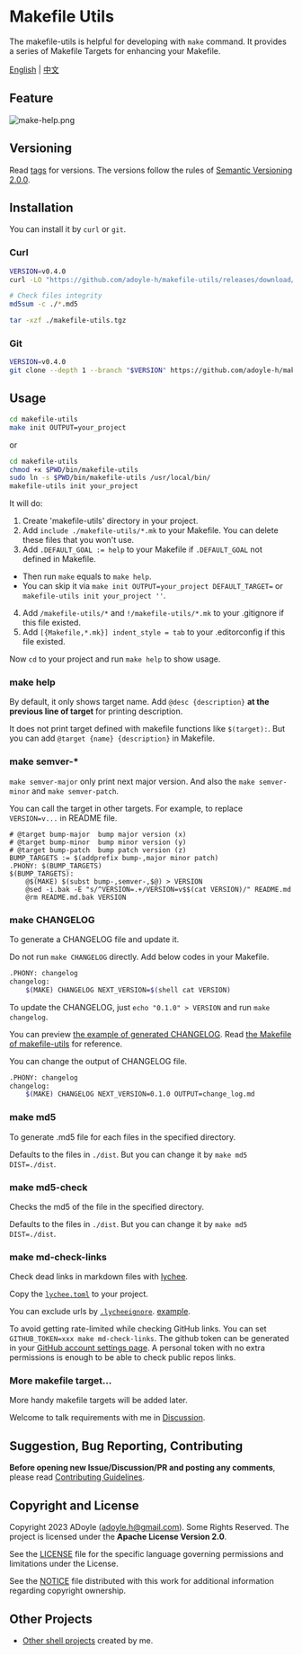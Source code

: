 # Makefile Utils

The makefile-utils is helpful for developing with `make` command.
It provides a series of Makefile Targets for enhancing your Makefile.

[English](./README.md) | [中文](./README.zh.md)

## Feature

![make-help.png](https://media.githubusercontent.com/media/adoyle-h/_imgs/master/github/makefile-utils/make-help.png)

## Versioning

Read [tags][] for versions.
The versions follow the rules of [Semantic Versioning 2.0.0](http://semver.org/spec/v2.0.0.html).

## Installation

You can install it by `curl` or `git`.

### Curl

```sh
VERSION=v0.4.0
curl -LO "https://github.com/adoyle-h/makefile-utils/releases/download/$VERSION/makefile-utils.tgz{,.md5}"

# Check files integrity
md5sum -c ./*.md5

tar -xzf ./makefile-utils.tgz
```

### Git

```sh
VERSION=v0.4.0
git clone --depth 1 --branch "$VERSION" https://github.com/adoyle-h/makefile-utils.git
```

## Usage
<!-- editorconfig-checker-disable -->

```sh
cd makefile-utils
make init OUTPUT=your_project
```

or

```sh
cd makefile-utils
chmod +x $PWD/bin/makefile-utils
sudo ln -s $PWD/bin/makefile-utils /usr/local/bin/
makefile-utils init your_project
```

It will do:

1. Create 'makefile-utils' directory in your project.
2. Add `include ./makefile-utils/*.mk` to your Makefile. You can delete these files that you won't use.
3. Add `.DEFAULT_GOAL := help` to your Makefile if `.DEFAULT_GOAL` not defined in Makefile.
  - Then run `make` equals to `make help`.
  - You can skip it via `make init OUTPUT=your_project DEFAULT_TARGET=` or `makefile-utils init your_project ''`.
4. Add `/makefile-utils/*` and `!/makefile-utils/*.mk` to your .gitignore if this file existed.
5. Add `[{Makefile,*.mk}] indent_style = tab` to your .editorconfig if this file existed.

Now `cd` to your project and run `make help` to show usage.

### make help

By default, it only shows target name. Add `@desc {description}` **at the previous line of target** for printing description.

It does not print target defined with makefile functions like `$(target):`. But you can add `@target {name} {description}` in Makefile.

### make semver-*

`make semver-major` only print next major version. And also the `make semver-minor` and `make semver-patch`.

You can call the target in other targets.
For example, to replace `VERSION=v...` in README file.

```make
# @target bump-major  bump major version (x)
# @target bump-minor  bump minor version (y)
# @target bump-patch  bump patch version (z)
BUMP_TARGETS := $(addprefix bump-,major minor patch)
.PHONY: $(BUMP_TARGETS)
$(BUMP_TARGETS):
	@$(MAKE) $(subst bump-,semver-,$@) > VERSION
	@sed -i.bak -E "s/^VERSION=.+/VERSION=v$$(cat VERSION)/" README.md
	@rm README.md.bak VERSION
```

### make CHANGELOG

To generate a CHANGELOG file and update it.

Do not run `make CHANGELOG` directly. Add below codes in your Makefile.

```sh
.PHONY: changelog
changelog:
	$(MAKE) CHANGELOG NEXT_VERSION=$(shell cat VERSION)
```

To update the CHANGELOG, just `echo "0.1.0" > VERSION` and run `make changelog`.

You can preview [the example of generated CHANGELOG](./CHANGELOG.md).
Read [the Makefile of makefile-utils](./Makefile) for reference.

You can change the output of CHANGELOG file.

```sh
.PHONY: changelog
changelog:
	$(MAKE) CHANGELOG NEXT_VERSION=0.1.0 OUTPUT=change_log.md
```

### make md5

To generate .md5 file for each files in the specified directory.

Defaults to the files in `./dist`. But you can change it by `make md5 DIST=./dist`.

### make md5-check

Checks the md5 of the file in the specified directory.

Defaults to the files in `./dist`. But you can change it by `make md5 DIST=./dist`.

### make md-check-links

Check dead links in markdown files with [lychee](https://github.com/lycheeverse/lychee).

Copy the [`lychee.toml`](./lychee.toml) to your project.

You can exclude urls by [`.lycheeignore`](https://github.com/lycheeverse/lychee#ignoring-links). [example](https://github.com/lycheeverse/lychee/blob/7e0b9e2c68118202ad75ffd3de0e113c5d5b7137/fixtures/ignore/.lycheeignore).

To avoid getting rate-limited while checking GitHub links. You can set `GITHUB_TOKEN=xxx make md-check-links`.
The github token can be generated in your [GitHub account settings page](https://github.com/settings/tokens).
A personal token with no extra permissions is enough to be able to check public repos links.

### More makefile target...

More handy makefile targets will be added later.

Welcome to talk requirements with me in [Discussion](https://github.com/adoyle-h/makefile-utils/discussions).

## Suggestion, Bug Reporting, Contributing

**Before opening new Issue/Discussion/PR and posting any comments**, please read [Contributing Guidelines](https://gcg.adoyle.me/CONTRIBUTING).

## Copyright and License

Copyright 2023 ADoyle (adoyle.h@gmail.com). Some Rights Reserved.
The project is licensed under the **Apache License Version 2.0**.

See the [LICENSE][] file for the specific language governing permissions and limitations under the License.

See the [NOTICE][] file distributed with this work for additional information regarding copyright ownership.

## Other Projects

- [Other shell projects](https://github.com/adoyle-h?tab=repositories&q=&type=source&language=shell&sort=stargazers) created by me.


<!-- links -->

[tags]: https://github.com/adoyle-h/makefile-utils/tags
[LICENSE]: ./LICENSE
[NOTICE]: ./NOTICE
